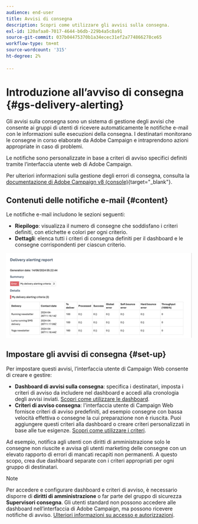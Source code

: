 ```yaml
---
audience: end-user
title: Avvisi di consegna
description: Scopri come utilizzare gli avvisi sulla consegna.
exl-id: 120afaa0-7017-4644-b6db-229b4a5c8a91
source-git-commit: 037b04475370b1a34ecec31ef2a774866278ce65
workflow-type: tm+mt
source-wordcount: '315'
ht-degree: 2%

---
```


# Introduzione all’avviso di consegna {#gs-delivery-alerting}

Gli avvisi sulla consegna sono un sistema di gestione degli avvisi che consente ai gruppi di utenti di ricevere automaticamente le notifiche e-mail con le informazioni sulle esecuzioni della consegna. I destinatari monitorano le consegne in corso elaborate da Adobe Campaign e intraprendono azioni appropriate in caso di problemi.

Le notifiche sono personalizzate in base a criteri di avviso specifici definiti tramite l’interfaccia utente web di Adobe Campaign.

Per ulteriori informazioni sulla gestione degli errori di consegna, consulta la [documentazione di Adobe Campaign v8 (console)](https://experienceleague.adobe.com/en/docs/campaign/campaign-v8/send/failures/delivery-failures#send){target="_blank"}.

## Contenuti delle notifiche e-mail {#content}

Le notifiche e-mail includono le sezioni seguenti:

* **Riepilogo**: visualizza il numero di consegne che soddisfano i criteri definiti, con etichette e colori per ogni criterio.
* **Dettagli**: elenca tutti i criteri di consegna definiti per il dashboard e le consegne corrispondenti per ciascun criterio.

![Descrizione: questa schermata mostra il layout delle notifiche e-mail, incluse le sezioni di riepilogo e dettagli.](assets/alerting-email.png)

## Impostare gli avvisi di consegna {#set-up}

Per impostare questi avvisi, l’interfaccia utente di Campaign Web consente di creare e gestire:

* **Dashboard di avvisi sulla consegna**: specifica i destinatari, imposta i criteri di avviso da includere nel dashboard e accedi alla cronologia degli avvisi inviati. [Scopri come utilizzare le dashboard](../msg/delivery-alerting-dashboards.md).
* **Criteri di avviso consegna**: l&#39;interfaccia utente di Campaign Web fornisce criteri di avviso predefiniti, ad esempio consegne con bassa velocità effettiva o consegne la cui preparazione non è riuscita. Puoi aggiungere questi criteri alla dashboard o creare criteri personalizzati in base alle tue esigenze. [Scopri come utilizzare i criteri](../msg/delivery-alerting-criteria.md).

Ad esempio, notifica agli utenti con diritti di amministrazione solo le consegne non riuscite e avvisa gli utenti marketing delle consegne con un elevato rapporto di errori di mancati recapiti non permanenti. A questo scopo, crea due dashboard separate con i criteri appropriati per ogni gruppo di destinatari.

>[!NOTE]
>
>Per accedere e configurare dashboard e criteri di avviso, è necessario disporre di **diritti di amministrazione** o far parte del gruppo di sicurezza **Supervisori consegna**. Gli utenti standard non possono accedere alle dashboard nell’interfaccia di Adobe Campaign, ma possono ricevere notifiche di avviso. [Ulteriori informazioni su accesso e autorizzazioni](../get-started/permissions.md).